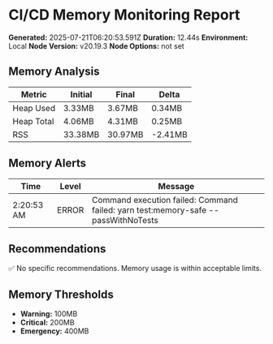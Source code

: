 # CI/CD Memory Monitoring Report

**Generated:** 2025-07-21T06:20:53.591Z **Duration:** 12.44s **Environment:**
Local **Node Version:** v20.19.3 **Node Options:** not set

## Memory Analysis

| Metric     | Initial | Final   | Delta   |
| ---------- | ------- | ------- | ------- |
| Heap Used  | 3.33MB  | 3.67MB  | 0.34MB  |
| Heap Total | 4.06MB  | 4.31MB  | 0.25MB  |
| RSS        | 33.38MB | 30.97MB | -2.41MB |

## Memory Alerts

| Time       | Level | Message                                                                           |
| ---------- | ----- | --------------------------------------------------------------------------------- |
| 2:20:53 AM | ERROR | Command execution failed: Command failed: yarn test:memory-safe --passWithNoTests |

## Recommendations

✅ No specific recommendations. Memory usage is within acceptable limits.

## Memory Thresholds

- **Warning:** 100MB
- **Critical:** 200MB
- **Emergency:** 400MB
